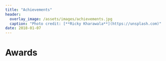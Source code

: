 ```yaml
---
title: "Achievements"
header:
  overlay_image: /assets/images/achievements.jpg
  caption: "Photo credit: [**Ricky Kharawala**](https://unsplash.com)"
date: 2018-01-07
---
```


# Awards
